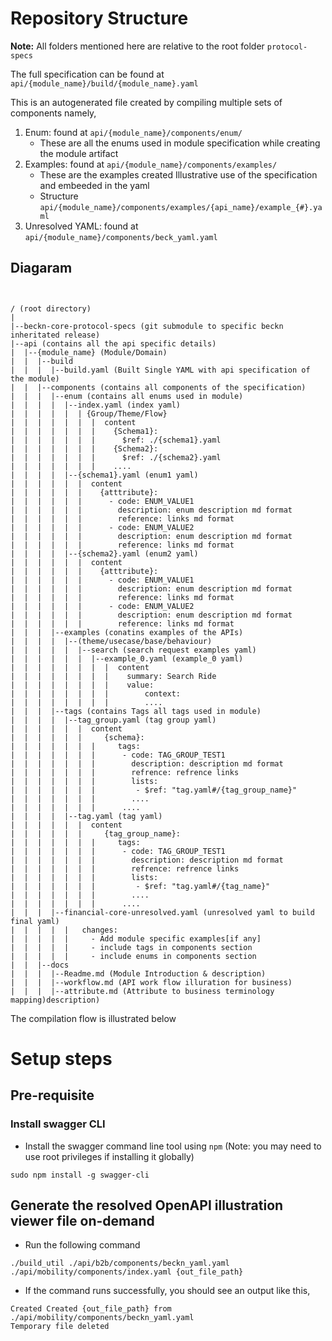 # Repository Structure

**Note:** All folders mentioned here are relative to the root folder `protocol-specs`

The full specification can be found at `api/{module_name}/build/{module_name}.yaml`

This is an autogenerated file created by compiling multiple sets of components namely,

1. Enum: found at `api/{module_name}/components/enum/`
   * These are all the enums used in module specification while creating the module artifact
2. Examples: found at `api/{module_name}/components/examples/`
   * These are the examples created Illustrative use of the specification and embeeded in the yaml
   * Structure `api/{module_name}/components/examples/{api_name}/example_{#}.yaml`
3. Unresolved YAML: found at `api/{module_name}/components/beck_yaml.yaml`

## Diagaram

```


/ (root directory)
|
|--beckn-core-protocol-specs (git submodule to specific beckn inheritated release)
|--api (contains all the api specific details)
|  |--{module_name} (Module/Domain)
|  |  |--build
|  |  |  |--build.yaml (Built Single YAML with api specification of the module)
|  |  |--components (contains all components of the specification)
|  |  |  |--enum (contains all enums used in module)
|  |  |  |  |--index.yaml (index yaml) 
|  |  |  |  |  | {Group/Theme/Flow}
|  |  |  |  |  |  |  content
|  |  |  |  |  |  |    {Schema1}:
|  |  |  |  |  |  |      $ref: ./{schema1}.yaml
|  |  |  |  |  |  |    {Schema2}:
|  |  |  |  |  |  |      $ref: ./{schema2}.yaml
|  |  |  |  |  |  |    ....
|  |  |  |  |--{schema1}.yaml (enum1 yaml)
|  |  |  |  |  |  content
|  |  |  |  |  |    {atttribute}:
|  |  |  |  |  |      - code: ENUM_VALUE1
|  |  |  |  |  |        description: enum description md format
|  |  |  |  |  |        reference: links md format
|  |  |  |  |  |      - code: ENUM_VALUE2
|  |  |  |  |  |        description: enum description md format
|  |  |  |  |  |        reference: links md format
|  |  |  |  |--{schema2}.yaml (enum2 yaml)
|  |  |  |  |  |  content
|  |  |  |  |  |    {atttribute}:
|  |  |  |  |  |      - code: ENUM_VALUE1
|  |  |  |  |  |        description: enum description md format
|  |  |  |  |  |        reference: links md format
|  |  |  |  |  |      - code: ENUM_VALUE2
|  |  |  |  |  |        description: enum description md format
|  |  |  |  |  |        reference: links md format
|  |  |  |--examples (conatins examples of the APIs)
|  |  |  |  |--(theme/usecase/base/behaviour)
|  |  |  |  |  |--search (search request examples yaml)
|  |  |  |  |  |  |--example_0.yaml (example_0 yaml)
|  |  |  |  |  |  |  |  content
|  |  |  |  |  |  |  |    summary: Search Ride
|  |  |  |  |  |  |  |    value:
|  |  |  |  |  |  |  |        context:
|  |  |  |  |  |  |  |        ....
|  |  |  |--tags (contains Tags all tags used in module)
|  |  |  |  |--tag_group.yaml (tag group yaml) 
|  |  |  |  |  |  content
|  |  |  |  |  |     {schema}:
|  |  |  |  |  |  |     tags:
|  |  |  |  |  |  |      - code: TAG_GROUP_TEST1
|  |  |  |  |  |  |        description: description md format
|  |  |  |  |  |  |        refrence: refrence links
|  |  |  |  |  |  |        lists:
|  |  |  |  |  |  |         - $ref: "tag.yaml#/{tag_group_name}"
|  |  |  |  |  |  |        ....
|  |  |  |  |  |  |      ....  
|  |  |  |  |--tag.yaml (tag yaml) 
|  |  |  |  |  |  content
|  |  |  |  |  |     {tag_group_name}:
|  |  |  |  |  |  |     tags:
|  |  |  |  |  |  |      - code: TAG_GROUP_TEST1
|  |  |  |  |  |  |        description: description md format
|  |  |  |  |  |  |        refrence: refrence links
|  |  |  |  |  |  |        lists:
|  |  |  |  |  |  |         - $ref: "tag.yaml#/{tag_name}"
|  |  |  |  |  |  |        ....
|  |  |  |  |  |  |      ....  
|  |  |  |--financial-core-unresolved.yaml (unresolved yaml to build final yaml)
|  |  |  |  |   changes:
|  |  |  |  |     - Add module specific examples[if any]
|  |  |  |  |     - include tags in components section 
|  |  |  |  |     - include enums in components section 
|  |  |--docs
|  |  |  |--Readme.md (Module Introduction & description)
|  |  |  |--workflow.md (API work flow illuration for business)
|  |  |  |--attribute.md (Attribute to business terminology mapping)description)
```

The compilation flow is illustrated below

# Setup steps

## Pre-requisite

### Install swagger CLI

- Install the swagger command line tool using ``npm`` (Note: you may need to use root privileges if installing it globally)

```
sudo npm install -g swagger-cli
```

## Generate the resolved OpenAPI illustration viewer file on-demand

- Run the following command

```
./build_util ./api/b2b/components/beckn_yaml.yaml ./api/mobility/components/index.yaml {out_file_path} 
```

- If the command runs successfully, you should see an output like this,

```
Created Created {out_file_path} from ./api/mobility/components/beckn_yaml.yaml
Temporary file deleted
```
